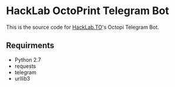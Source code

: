 # HackLab OctoPrint Telegram Bot

This is the source code for [HackLab.TO](https://hacklab.to/)'s Octopi Telegram Bot. 

## Requirments

* Python 2.7
* requests
* telegram
* urllib3